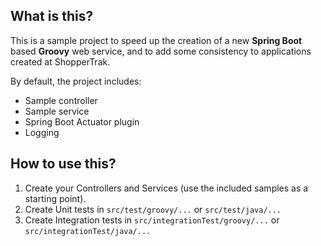 ## What is this? ##

This is a sample project to speed up the creation of a new **Spring Boot** based **Groovy** web service, and to add some consistency to applications created at ShopperTrak.

By default, the project includes:

* Sample controller
* Sample service
* Spring Boot Actuator plugin
* Logging

## How to use this? ##

1. Create your Controllers and Services (use the included samples as a starting point).
1. Create Unit tests in `src/test/groovy/...` or `src/test/java/...`
1. Create Integration tests in `src/integrationTest/groovy/...` or `src/integrationTest/java/...`